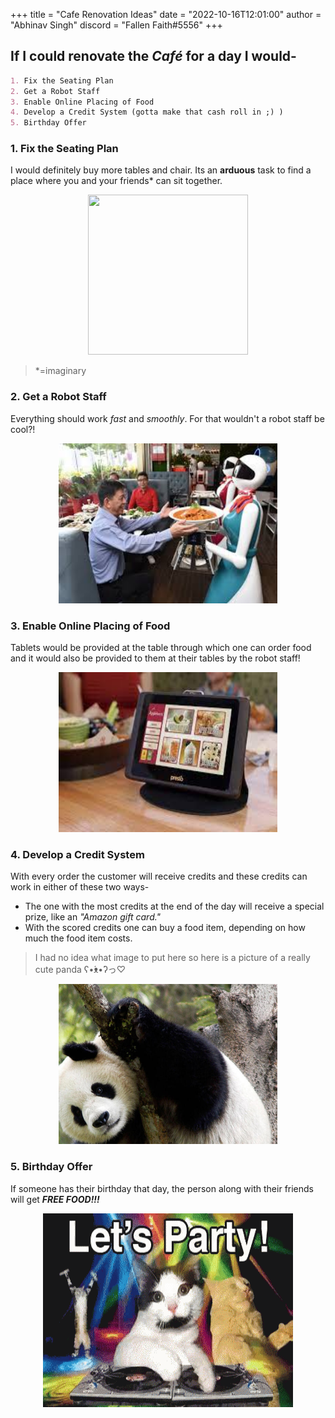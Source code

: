 +++
title = "Cafe Renovation Ideas"
date = "2022-10-16T12:01:00"
author = "Abhinav Singh"
discord = "Fallen Faith#5556"
+++

## If I could renovate the *Café* for a day I would-
```md
1. Fix the Seating Plan
2. Get a Robot Staff
3. Enable Online Placing of Food
4. Develop a Credit System (gotta make that cash roll in ;) )
5. Birthday Offer
```

### 1. Fix the Seating Plan
I would definitely buy more tables and chair. Its an **arduous** task to find a place where you and your friends* can sit together.
<p align="center">
  <img width="256" height="256" src="https://drive.google.com/file/d/1c-PUKomLxpwJDhQE3EWg3KAimXoUfXrh/edit">
</p>

> *=imaginary

### 2. Get a Robot Staff
Everything should work *fast* and *smoothly*. For that wouldn't a robot staff be cool?!
<p align="center">
  <img width="350" height="256" src="./RBAimgs/robofood.jpg">
</p>

### 3. Enable Online Placing of Food
Tablets would be provided at the table through which one can order food and it would also be provided to them at their tables by the robot staff!
<p align="center">
  <img width="350" height="256" src="./RBAimgs/tab.jpg">
</p>

### 4. Develop a Credit System 
With every order the customer will receive credits and these credits can work in either of these two ways-
* The one with the most credits at the end of the day will receive a special prize, like an *"Amazon gift card."*
* With the scored credits one can buy a food item, depending on how much the food item costs.

> I had no idea what image to put here so here is a picture of a really cute panda ʕ•́ᴥ•̀ʔっ♡ 

<p align="center">
  <img width="350" height="256" src="./RBAimgs/panda.jpg">
</p>

### 5. Birthday Offer
If someone has their birthday that day, the person along with their friends will get ***FREE FOOD!!!***
<p align="center">
  <img width="400" height="310" src="./RBAimgs/party.gif">
</p>
